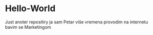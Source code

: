 # Hello-World
Just anoter repositiry
ja sam Petar više vremena provodim na internetu bavim se Marketingom
